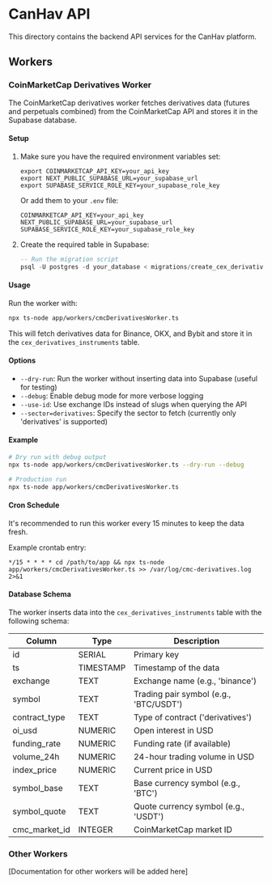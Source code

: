 # CanHav API

This directory contains the backend API services for the CanHav platform.

## Workers

### CoinMarketCap Derivatives Worker

The CoinMarketCap derivatives worker fetches derivatives data (futures and perpetuals combined) from the CoinMarketCap API and stores it in the Supabase database.

#### Setup

1. Make sure you have the required environment variables set:
   ```
   export COINMARKETCAP_API_KEY=your_api_key
   export NEXT_PUBLIC_SUPABASE_URL=your_supabase_url
   export SUPABASE_SERVICE_ROLE_KEY=your_supabase_role_key
   ```

   Or add them to your `.env` file:
   ```
   COINMARKETCAP_API_KEY=your_api_key
   NEXT_PUBLIC_SUPABASE_URL=your_supabase_url
   SUPABASE_SERVICE_ROLE_KEY=your_supabase_role_key
   ```

2. Create the required table in Supabase:
   ```sql
   -- Run the migration script
   psql -U postgres -d your_database < migrations/create_cex_derivatives_instruments.sql
   ```

#### Usage

Run the worker with:

```bash
npx ts-node app/workers/cmcDerivativesWorker.ts
```

This will fetch derivatives data for Binance, OKX, and Bybit and store it in the `cex_derivatives_instruments` table.

#### Options

- `--dry-run`: Run the worker without inserting data into Supabase (useful for testing)
- `--debug`: Enable debug mode for more verbose logging
- `--use-id`: Use exchange IDs instead of slugs when querying the API
- `--sector=derivatives`: Specify the sector to fetch (currently only 'derivatives' is supported)

#### Example

```bash
# Dry run with debug output
npx ts-node app/workers/cmcDerivativesWorker.ts --dry-run --debug

# Production run
npx ts-node app/workers/cmcDerivativesWorker.ts
```

#### Cron Schedule

It's recommended to run this worker every 15 minutes to keep the data fresh.

Example crontab entry:
```
*/15 * * * * cd /path/to/app && npx ts-node app/workers/cmcDerivativesWorker.ts >> /var/log/cmc-derivatives.log 2>&1
```

#### Database Schema

The worker inserts data into the `cex_derivatives_instruments` table with the following schema:

| Column | Type | Description |
|--------|------|-------------|
| id | SERIAL | Primary key |
| ts | TIMESTAMP | Timestamp of the data |
| exchange | TEXT | Exchange name (e.g., 'binance') |
| symbol | TEXT | Trading pair symbol (e.g., 'BTC/USDT') |
| contract_type | TEXT | Type of contract ('derivatives') |
| oi_usd | NUMERIC | Open interest in USD |
| funding_rate | NUMERIC | Funding rate (if available) |
| volume_24h | NUMERIC | 24-hour trading volume in USD |
| index_price | NUMERIC | Current price in USD |
| symbol_base | TEXT | Base currency symbol (e.g., 'BTC') |
| symbol_quote | TEXT | Quote currency symbol (e.g., 'USDT') |
| cmc_market_id | INTEGER | CoinMarketCap market ID |

### Other Workers

[Documentation for other workers will be added here]

